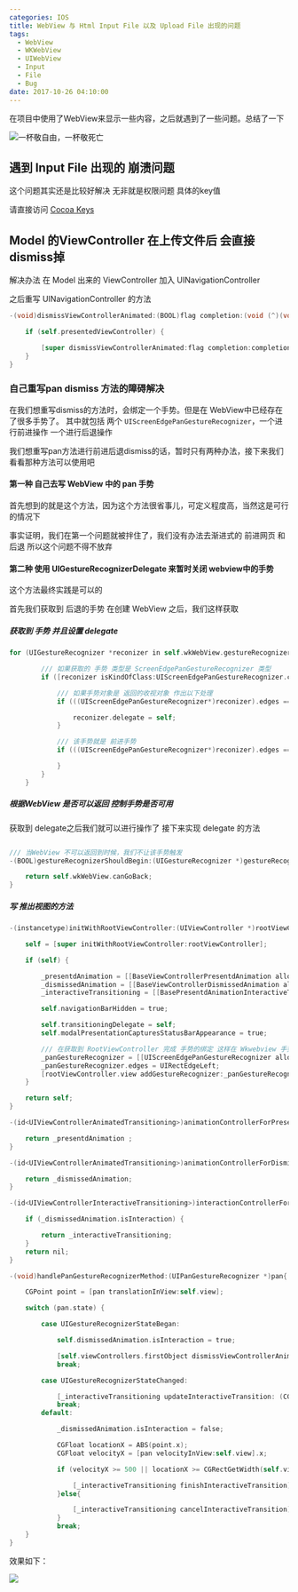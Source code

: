 ```yaml
---
categories: IOS
title: WebView 与 Html Input File 以及 Upload File 出现的问题
tags:
  - WebView
  - WKWebView
  - UIWebView
  - Input
  - File
  - Bug
date: 2017-10-26 04:10:00
---
```


在项目中使用了WebView来显示一些内容，之后就遇到了一些问题。总结了一下

![一杯敬自由，一杯敬死亡](/publicFiles/images/stock-photo/stock-photo-233150091.jpg "你还很年轻,将来你会遇到很多人,经历很多事,得到很多,也会失去很多<br/><br/>但无论如何,有两样东西,你绝不能丢弃,一个叫良心,另一个叫理想")

<!-- more -->

## 遇到 Input File 出现的 崩溃问题

这个问题其实还是比较好解决 无非就是权限问题 具体的key值

请直接访问 [Cocoa Keys](https://developer.apple.com/library/content/documentation/General/Reference/InfoPlistKeyReference/Articles/CocoaKeys.html)

## Model 的ViewController 在上传文件后 会直接 dismiss掉

解决办法 在 Model 出来的 ViewController 加入 UINavigationController

之后重写 UINavigationController 的方法

````objectivec
-(void)dismissViewControllerAnimated:(BOOL)flag completion:(void (^)(void))completion{

    if (self.presentedViewController) {

        [super dismissViewControllerAnimated:flag completion:completion];
    }
}
````

### 自己重写pan dismiss 方法的障碍解决

在我们想重写dismiss的方法时，会绑定一个手势。但是在 WebView中已经存在了很多手势了。
其中就包括 两个 `UIScreenEdgePanGestureRecognizer`，一个进行前进操作 一个进行后退操作

我们想重写pan方法进行前进后退dismiss的话，暂时只有两种办法，接下来我们看看那种方法可以使用吧

#### 第一种 自己去写 WebView 中的 pan 手势

首先想到的就是这个方法，因为这个方法很省事儿，可定义程度高，当然这是可行的情况下

事实证明，我们在第一个问题就被拌住了，我们没有办法去渐进式的 前进网页 和 后退 所以这个问题不得不放弃

#### 第二种 使用 UIGestureRecognizerDelegate 来暂时关闭 webview中的手势

这个方法最终实践是可以的

首先我们获取到 后退的手势 在创建 WebView 之后，我们这样获取

##### 获取到 手势 并且设置 delegate

````objectivec
for (UIGestureRecognizer *reconizer in self.wkWebView.gestureRecognizers) {

        /// 如果获取的 手势 类型是 ScreenEdgePanGestureRecognizer 类型
        if ([reconizer isKindOfClass:UIScreenEdgePanGestureRecognizer.class] ) {

            /// 如果手势对象是 返回的收视对象 作出以下处理
            if (((UIScreenEdgePanGestureRecognizer*)reconizer).edges == UIRectEdgeLeft) {

                reconizer.delegate = self;
            }

            /// 该手势就是 前进手势
            if (((UIScreenEdgePanGestureRecognizer*)reconizer).edges == UIRectEdgeRight) {

            }
        }
    }
````

##### 根据WebView 是否可以返回 控制手势是否可用

获取到 delegate之后我们就可以进行操作了 接下来实现 delegate 的方法

````objectivec

/// 当WebView 不可以返回到时候，我们不让该手势触发
-(BOOL)gestureRecognizerShouldBegin:(UIGestureRecognizer *)gestureRecognizer{

    return self.wkWebView.canGoBack;
}
````

##### 写 推出视图的方法

````objectivec
-(instancetype)initWithRootViewController:(UIViewController *)rootViewController{

    self = [super initWithRootViewController:rootViewController];

    if (self) {

        _presentdAnimation = [[BaseViewControllerPresentdAnimation alloc] init];
        _dismissedAnimation = [[BaseViewControllerDismissedAnimation alloc] init];
        _interactiveTransitioning = [[BasePresentdAnimationInteractiveTransition alloc]init];

        self.navigationBarHidden = true;

        self.transitioningDelegate = self;
        self.modalPresentationCapturesStatusBarAppearance = true;

        /// 在获取到 RootViewController 完成 手势的绑定 这样在 Wkwebview 手势不可用的时候 该手势就可以使用了
        _panGestureRecognizer = [[UIScreenEdgePanGestureRecognizer alloc] initWithTarget:self action:@selector(handlePanGestureRecognizerMethod:)];
        _panGestureRecognizer.edges = UIRectEdgeLeft;
        [rootViewController.view addGestureRecognizer:_panGestureRecognizer];
    }

    return self;
}

-(id<UIViewControllerAnimatedTransitioning>)animationControllerForPresentedController:(UIViewController *)presented presentingController:(UIViewController *)presenting sourceController:(UIViewController *)source{

    return _presentdAnimation ;
}

-(id<UIViewControllerAnimatedTransitioning>)animationControllerForDismissedController:(UIViewController *)dismissed{

    return _dismissedAnimation;
}

-(id<UIViewControllerInteractiveTransitioning>)interactionControllerForDismissal:(id<UIViewControllerAnimatedTransitioning>)animator{

    if (_dismissedAnimation.isInteraction) {

        return _interactiveTransitioning;
    }
    return nil;
}

-(void)handlePanGestureRecognizerMethod:(UIPanGestureRecognizer *)pan{

    CGPoint point = [pan translationInView:self.view];

    switch (pan.state) {

        case UIGestureRecognizerStateBegan:

            self.dismissedAnimation.isInteraction = true;

            [self.viewControllers.firstObject dismissViewControllerAnimated:true completion:nil];
            break;

        case UIGestureRecognizerStateChanged:

            [_interactiveTransitioning updateInteractiveTransition: (CGFloat)point.x/CGRectGetWidth(self.view.frame)];
            break;
        default:

            _dismissedAnimation.isInteraction = false;

            CGFloat locationX = ABS(point.x);
            CGFloat velocityX = [pan velocityInView:self.view].x;

            if (velocityX >= 500 || locationX >= CGRectGetWidth(self.view.frame)/2) {

                [_interactiveTransitioning finishInteractiveTransition];
            }else{

                [_interactiveTransitioning cancelInteractiveTransition];
            }
            break;
    }
}
````

效果如下：

![](/publicFiles/images/stock-photo/wkwebview-screen-pan-cancel.gif)
